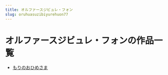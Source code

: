 ```yaml
---
title: オルファースジビュレ・フォン
slug: oruhuasuzibiyurehuon77
---
```


# オルファースジビュレ・フォンの作品一覧

- [もりのおひめさま](morinoohimesama9e)
